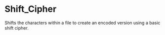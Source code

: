 Shift_Cipher
============

Shifts the characters within a file to create an encoded version using a basic shift cipher.
